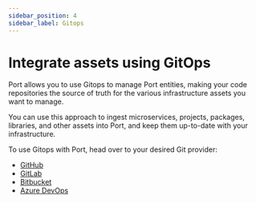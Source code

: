 ```yaml
---
sidebar_position: 4
sidebar_label: Gitops
---
```


# Integrate assets using GitOps

Port allows you to use Gitops to manage Port entities, making your code repositories the source of truth for the various infrastructure assets you want to manage.

You can use this approach to ingest microservices, projects, packages, libraries, and other assets into Port, and keep them up-to-date with your infrastructure.

To use Gitops with Port, head over to your desired Git provider:

- [GitHub](/build-your-software-catalog/sync-data-to-catalog/git/github/gitops)
- [GitLab](/build-your-software-catalog/sync-data-to-catalog/git/gitlab/gitops)
- [Bitbucket](/build-your-software-catalog/sync-data-to-catalog/git/bitbucket/gitops)
- [Azure DevOps](/build-your-software-catalog/sync-data-to-catalog/git/azure-devops/gitops)